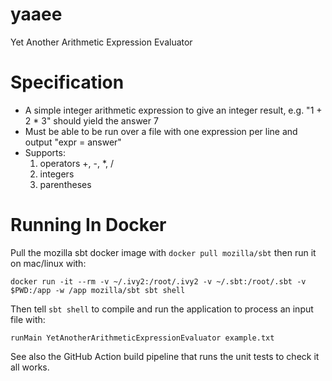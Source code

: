 # yaaee

Yet Another Arithmetic Expression Evaluator

# Specification

 * A simple integer arithmetic expression to give an integer result, e.g. "1 + 2 * 3" should yield the answer 7
 * Must be able to be run over a file with one expression per line and output "expr = answer"
 * Supports: 
   1. operators +, -, *, /
   2. integers
   3. parentheses
   
# Running In Docker

Pull the mozilla sbt docker image with `docker pull mozilla/sbt` then run it on mac/linux with: 

```shell
docker run -it --rm -v ~/.ivy2:/root/.ivy2 -v ~/.sbt:/root/.sbt -v $PWD:/app -w /app mozilla/sbt sbt shell
```

Then tell `sbt shell` to compile and run the application to process an input file with: 

```shell
runMain YetAnotherArithmeticExpressionEvaluator example.txt
```

See also the GitHub Action build pipeline that runs the unit tests to check it all works. 
